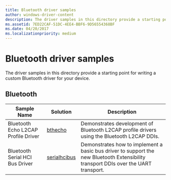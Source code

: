 ```yaml
---
title: Bluetooth driver samples
author: windows-driver-content
description: The driver samples in this directory provide a starting point for writing a custom Bluetooth driver for your device.
ms.assetid: 7ED22CAF-51DC-4EE4-BBF6-9D56554368BF
ms.date: 04/20/2017
ms.localizationpriority: medium
---
```


# Bluetooth driver samples


The driver samples in this directory provide a starting point for writing a custom Bluetooth driver for your device.

## Bluetooth


| Sample Name                         | Solution                                                        | Description                                                                                                                         |
|-------------------------------------|-----------------------------------------------------------------|-------------------------------------------------------------------------------------------------------------------------------------|
| Bluetooth Echo L2CAP Profile Driver | [bthecho](http://go.microsoft.com/fwlink/p/?LinkId=617640)      | Demonstrates development of Bluetooth L2CAP profile drivers using the Bluetooth L2CAP DDIs.                                         |
| Bluetooth Serial HCI Bus Driver     | [serialhcibus](http://go.microsoft.com/fwlink/p/?LinkId=617641) | Demonstrates how to implement a basic bus driver to support the new Bluetooth Extensibility transport DDIs over the UART transport. |

 

 

 




